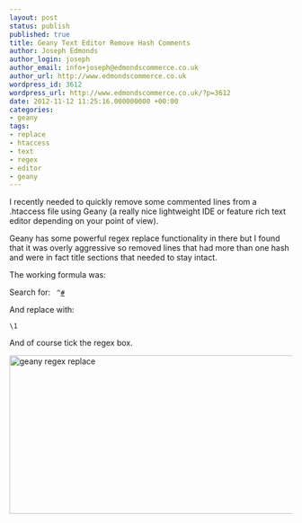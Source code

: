 ```yaml
---
layout: post
status: publish
published: true
title: Geany Text Editor Remove Hash Comments
author: Joseph Edmonds
author_login: joseph
author_email: info+joseph@edmondscommerce.co.uk
author_url: http://www.edmondscommerce.co.uk
wordpress_id: 3612
wordpress_url: http://www.edmondscommerce.co.uk/?p=3612
date: 2012-11-12 11:25:16.000000000 +00:00
categories:
- geany
tags:
- replace
- htaccess
- text
- regex
- editor
- geany
---
```

I recently needed to quickly remove some commented lines from a .htaccess file using Geany (a really nice lightweight IDE or feature rich text editor depending on your point of view).

Geany has some powerful regex replace functionality in there but I found that it was overly aggressive so removed lines that had more than one hash and were in fact title sections that needed to stay intact.

The working formula was:

Search for:
<code>
^[#]([^#])
</code>

And replace with:

<code>\1</code>


And of course tick the regex box.

<img src="{% img  ({{ site.url }}/assets/geany.png %}" alt="geany regex replace" title="geany" width="549" height="282" class="alignnone size-full wp-image-3613" />
